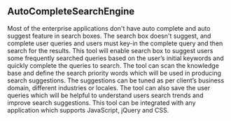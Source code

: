 ## AutoCompleteSearchEngine

Most of the enterprise applications don't have auto complete and auto suggest feature in search boxes. The search box doesn't suggest, and complete user queries and users must key-in the complete query and then search for the results. This tool will enable search box to suggest users some frequently searched queries based on the user’s initial keywords and quickly complete the queries to search. The tool can scan the knowledge base and define the search priority words which will be used in producing  search suggestions. The suggestions can be tuned as per client’s business domain, different industries or locales. The tool can also save the user queries which will be helpful to understand users search trends and improve search suggestions. This tool can be integrated with any application which supports JavaScript, jQuery and CSS.
